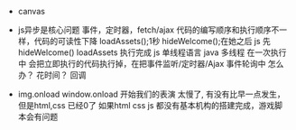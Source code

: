 - canvas
- js异步是核心问题
    事件，定时器，fetch/ajax
    代码的编写顺序和执行顺序不一样，代码的可读性下降
    loadAssets();1秒
    hideWelcome();在她之后
    js 先hideWelcome() loadAssets 执行完成
    js 单线程语言   java 多线程
    在一次执行中 会把立即执行的代码执行掉，在把事件监听/定时器/Ajax 事件轮询中
    怎么办？    花时间？
    回调


- img.onload 
    window.onload   开始我们的表演  太慢了,
    有没有比早一点发生，但是html,css 已经0了
    如果html css js 都没有基本机构的搭建完成，游戏脚本会有问题